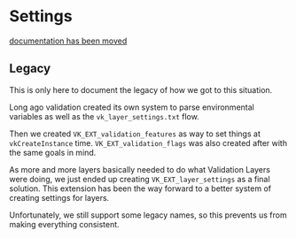 # Settings

[documentation has been moved](./khronos_validation_layer.md#configuring-the-validation-layer)

## Legacy

This is only here to document the legacy of how we got to this situation.

Long ago validation created its own system to parse environmental variables as well as the `vk_layer_settings.txt` flow.

Then we created `VK_EXT_validation_features` as way to set things at `vkCreateInstance` time. `VK_EXT_validation_flags` was also created after with the same goals in mind.

As more and more layers basically needed to do what Validation Layers were doing, we just ended up creating `VK_EXT_layer_settings` as a final solution. This extension has been the way forward to a better system of creating settings for layers.

Unfortunately, we still support some legacy names, so this prevents us from making everything consistent.